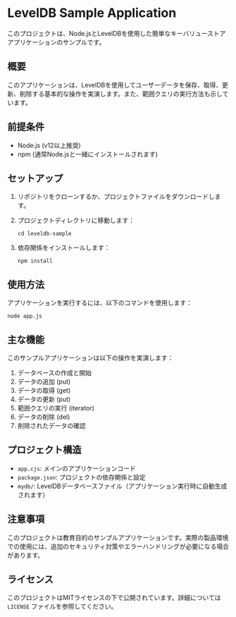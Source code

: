 # LevelDB Sample Application

このプロジェクトは、Node.jsとLevelDBを使用した簡単なキーバリューストアアプリケーションのサンプルです。

## 概要

このアプリケーションは、LevelDBを使用してユーザーデータを保存、取得、更新、削除する基本的な操作を実演します。また、範囲クエリの実行方法も示しています。

## 前提条件

- Node.js (v12以上推奨)
- npm (通常Node.jsと一緒にインストールされます)

## セットアップ

1. リポジトリをクローンするか、プロジェクトファイルをダウンロードします。

2. プロジェクトディレクトリに移動します：
   ```
   cd leveldb-sample
   ```

3. 依存関係をインストールします：
   ```
   npm install
   ```

## 使用方法

アプリケーションを実行するには、以下のコマンドを使用します：

```
node app.js
```

## 主な機能

このサンプルアプリケーションは以下の操作を実演します：

1. データベースの作成と開始
2. データの追加 (put)
3. データの取得 (get)
4. データの更新 (put)
5. 範囲クエリの実行 (iterator)
6. データの削除 (del)
7. 削除されたデータの確認

## プロジェクト構造

- `app.cjs`: メインのアプリケーションコード
- `package.json`: プロジェクトの依存関係と設定
- `mydb/`: LevelDBデータベースファイル（アプリケーション実行時に自動生成されます）

## 注意事項

このプロジェクトは教育目的のサンプルアプリケーションです。実際の製品環境での使用には、追加のセキュリティ対策やエラーハンドリングが必要になる場合があります。

## ライセンス

このプロジェクトはMITライセンスの下で公開されています。詳細については `LICENSE` ファイルを参照してください。
